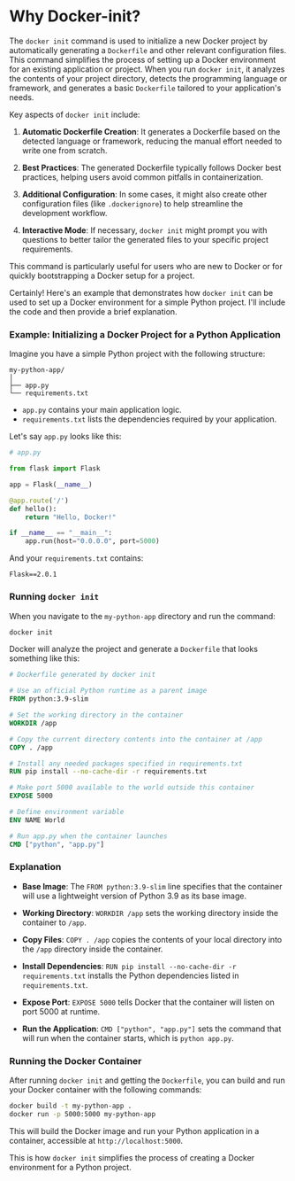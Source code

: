 # Why Docker-init?

The `docker init` command is used to initialize a new Docker project by automatically generating a `Dockerfile` and other relevant configuration files. This command simplifies the process of setting up a Docker environment for an existing application or project. When you run `docker init`, it analyzes the contents of your project directory, detects the programming language or framework, and generates a basic `Dockerfile` tailored to your application's needs.

Key aspects of `docker init` include:

1. **Automatic Dockerfile Creation**: It generates a Dockerfile based on the detected language or framework, reducing the manual effort needed to write one from scratch.
   
2. **Best Practices**: The generated Dockerfile typically follows Docker best practices, helping users avoid common pitfalls in containerization.

3. **Additional Configuration**: In some cases, it might also create other configuration files (like `.dockerignore`) to help streamline the development workflow.

4. **Interactive Mode**: If necessary, `docker init` might prompt you with questions to better tailor the generated files to your specific project requirements.

This command is particularly useful for users who are new to Docker or for quickly bootstrapping a Docker setup for a project.

Certainly! Here's an example that demonstrates how `docker init` can be used to set up a Docker environment for a simple Python project. I'll include the code and then provide a brief explanation.

### Example: Initializing a Docker Project for a Python Application

Imagine you have a simple Python project with the following structure:

```plaintext
my-python-app/
│
├── app.py
└── requirements.txt
```

- `app.py` contains your main application logic.
- `requirements.txt` lists the dependencies required by your application.

Let's say `app.py` looks like this:

```python
# app.py

from flask import Flask

app = Flask(__name__)

@app.route('/')
def hello():
    return "Hello, Docker!"

if __name__ == "__main__":
    app.run(host="0.0.0.0", port=5000)
```

And your `requirements.txt` contains:

```plaintext
Flask==2.0.1
```

### Running `docker init`

When you navigate to the `my-python-app` directory and run the command:

```bash
docker init
```

Docker will analyze the project and generate a `Dockerfile` that looks something like this:

```dockerfile
# Dockerfile generated by docker init

# Use an official Python runtime as a parent image
FROM python:3.9-slim

# Set the working directory in the container
WORKDIR /app

# Copy the current directory contents into the container at /app
COPY . /app

# Install any needed packages specified in requirements.txt
RUN pip install --no-cache-dir -r requirements.txt

# Make port 5000 available to the world outside this container
EXPOSE 5000

# Define environment variable
ENV NAME World

# Run app.py when the container launches
CMD ["python", "app.py"]
```

### Explanation

- **Base Image**: The `FROM python:3.9-slim` line specifies that the container will use a lightweight version of Python 3.9 as its base image.
  
- **Working Directory**: `WORKDIR /app` sets the working directory inside the container to `/app`.

- **Copy Files**: `COPY . /app` copies the contents of your local directory into the `/app` directory inside the container.

- **Install Dependencies**: `RUN pip install --no-cache-dir -r requirements.txt` installs the Python dependencies listed in `requirements.txt`.

- **Expose Port**: `EXPOSE 5000` tells Docker that the container will listen on port 5000 at runtime.

- **Run the Application**: `CMD ["python", "app.py"]` sets the command that will run when the container starts, which is `python app.py`.

### Running the Docker Container

After running `docker init` and getting the `Dockerfile`, you can build and run your Docker container with the following commands:

```bash
docker build -t my-python-app .
docker run -p 5000:5000 my-python-app
```

This will build the Docker image and run your Python application in a container, accessible at `http://localhost:5000`.

This is how `docker init` simplifies the process of creating a Docker environment for a Python project.